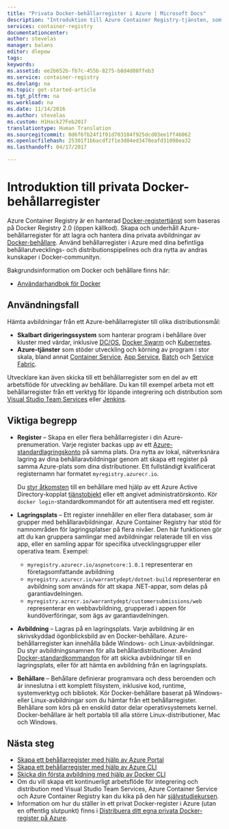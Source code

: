 ```yaml
---
title: "Privata Docker-behållarregister i Azure | Microsoft Docs"
description: "Introduktion till Azure Container Registry-tjänsten, som tillhandahåller molnbaserade, hanterade, privata Docker-register."
services: container-registry
documentationcenter: 
author: stevelas
manager: balans
editor: dlepow
tags: 
keywords: 
ms.assetid: ee2b652b-fb7c-455b-8275-b8d4d08ffeb3
ms.service: container-registry
ms.devlang: na
ms.topic: get-started-article
ms.tgt_pltfrm: na
ms.workload: na
ms.date: 11/14/2016
ms.author: stevelas
ms.custom: H1Hack27Feb2017
translationtype: Human Translation
ms.sourcegitcommit: 0d6f6fb24f1f01d703104f925dcd03ee1ff46062
ms.openlocfilehash: 25301f1bbacdf2f1e3d04ed3470eafd31098ea32
ms.lasthandoff: 04/17/2017

---
```

# <a name="introduction-to-private-docker-container-registries"></a>Introduktion till privata Docker-behållarregister


Azure Container Registry är en hanterad [Docker-registertjänst](https://docs.docker.com/registry/) som baseras på Docker Registry 2.0 (öppen källkod). Skapa och underhåll Azure-behållarregister för att lagra och hantera dina privata avbildningar av [Docker-behållare](https://www.docker.com/what-docker). Använd behållarregister i Azure med dina befintliga behållarutvecklings- och distributionspipelines och dra nytta av andras kunskaper i Docker-communityn.

Bakgrundsinformation om Docker och behållare finns här:

* [Användarhandbok för Docker](https://docs.docker.com/engine/userguide/)




## <a name="use-cases"></a>Användningsfall
Hämta avbildningar från ett Azure-behållarregister till olika distributionsmål:

* **Skalbart dirigeringssystem** som hanterar program i behållare över kluster med värdar, inklusive [DC/OS](https://docs.mesosphere.com/), [Docker Swarm](https://docs.docker.com/swarm/) och [Kubernetes](http://kubernetes.io/docs/).
* **Azure-tjänster** som stöder utveckling och körning av program i stor skala, bland annat [Container Service](../container-service/index.md), [App Service](/app-service/index.md), [Batch](../batch/index.md) och [Service Fabric](../service-fabric/index.md).

Utvecklare kan även skicka till ett behållarregister som en del av ett arbetsflöde för utveckling av behållare. Du kan till exempel arbeta mot ett behållarregister från ett verktyg för löpande integrering och distribution som [Visual Studio Team Services](https://www.visualstudio.com/docs/overview) eller [Jenkins](https://jenkins.io/).





## <a name="key-concepts"></a>Viktiga begrepp
* **Register** – Skapa en eller flera behållarregister i din Azure-prenumeration. Varje register backas upp av ett [Azure-standardlagringskonto](../storage/storage-introduction.md) på samma plats. Dra nytta av lokal, nätverksnära lagring av dina behållaravbildningar genom att skapa ett register på samma Azure-plats som dina distributioner. Ett fullständigt kvalificerat registernamn har formatet `myregistry.azurecr.io`.

  Du [styr åtkomsten](container-registry-authentication.md) till en behållare med hjälp av ett Azure Active Directory-kopplat [tjänstobjekt](../active-directory/active-directory-application-objects.md) eller ett angivet administratörskonto. Kör `docker login`-standardkommandot för att autentisera med ett register.

* **Lagringsplats** – Ett register innehåller en eller flera databaser, som är grupper med behållaravbildningar. Azure Container Registry har stöd för namnområden för lagringsplatser på flera nivåer. Den här funktionen gör att du kan gruppera samlingar med avbildningar relaterade till en viss app, eller en samling appar för specifika utvecklingsgrupper eller operativa team. Exempel:

  * `myregistry.azurecr.io/aspnetcore:1.0.1` representerar en företagsomfattande avbildning
  * `myregistry.azurecr.io/warrantydept/dotnet-build` representerar en avbildning som används för att skapa .NET-appar, som delas på garantiavdelningen.
  * `myregistry.azrecr.io/warrantydept/customersubmissions/web` representerar en webbavbildning, grupperad i appen för kundöverföringar, som ägs av garantiavdelningen.

* **Avbildning** – Lagras på en lagringsplats. Varje avbildning är en skrivskyddad ögonblicksbild av en Docker-behållare. Azure-behållarregister kan innehålla både Windows- och Linux-avbildningar. Du styr avbildningsnamnen för alla behållardistributioner. Använd [Docker-standardkommandon](https://docs.docker.com/engine/reference/commandline/) för att skicka avbildningar till en lagringsplats, eller för att hämta en avbildning från en lagringsplats.

* **Behållare** – Behållare definierar programvara och dess beroenden och är inneslutna i ett komplett filsystem, inklusive kod, runtime, systemverktyg och bibliotek. Kör Docker-behållare baserat på Windows- eller Linux-avbildningar som du hämtar från ett behållarregister. Behållare som körs på en enskild dator delar operativsystemets kernel. Docker-behållare är helt portabla till alla större Linux-distributioner, Mac och Windows.




## <a name="next-steps"></a>Nästa steg
* [Skapa ett behållarregister med hjälp av Azure Portal](container-registry-get-started-portal.md)
* [Skapa ett behållarregister med hjälp av Azure CLI](container-registry-get-started-azure-cli.md)
* [Skicka din första avbildning med hjälp av Docker CLI](container-registry-get-started-docker-cli.md)
* Om du vill skapa ett kontinuerligt arbetsflöde för integrering och distribution med Visual Studio Team Services, Azure Container Service och Azure Container Registry kan du kika på den här [självstudiekursen](../container-service/container-service-setup-ci-cd.md).
* Information om hur du ställer in ett privat Docker-register i Azure (utan en offentlig slutpunkt) finns i [Distribuera ditt egna privata Docker-register på Azure](../virtual-machines/virtual-machines-linux-docker-registry-in-blob-storage.md).

